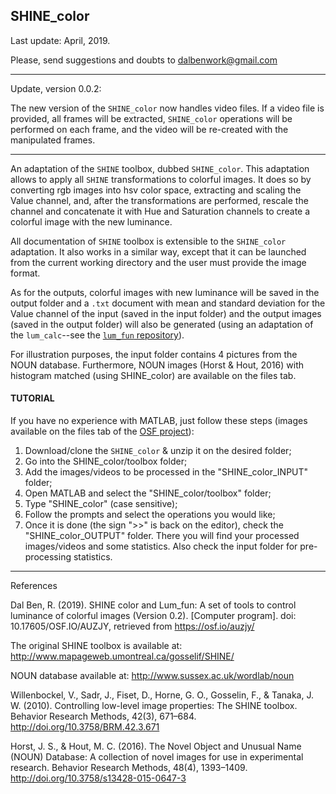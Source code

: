 ## SHINE_color

Last update: April, 2019.

Please, send suggestions and doubts to <dalbenwork@gmail.com>

***

Update, version 0.0.2:

The new version of the `SHINE_color` now handles video files. If a video file is provided, all frames will be extracted, `SHINE_color` operations will be performed on each frame, and the video will be re-created with the manipulated frames.

***

An adaptation of the `SHINE` toolbox, dubbed `SHINE_color`. This adaptation allows to apply all `SHINE` transformations to colorful images. It does so by converting rgb images into hsv color space, extracting and scaling the Value channel, and, after the transformations are performed, rescale the channel and concatenate it with Hue and Saturation channels to create a colorful image with the new luminance.

All documentation of `SHINE` toolbox is extensible to the `SHINE_color` adaptation. It also works in a similar way, except that it can be launched from the current working directory and the user must provide the image format.

As for the outputs, colorful images with new luminance will be saved in the output folder and a `.txt` document with mean and standard deviation for the Value channel of the input (saved in the input folder) and the output images (saved in the output folder) will also be generated (using an adaptation of the `lum_calc`--see the [`lum_fun` repository](https://github.com/RodDalBen/lum_fun)).

For illustration purposes, the input folder contains 4 pictures from the NOUN database. Furthermore, NOUN images (Horst & Hout, 2016) with histogram matched (using SHINE_color) are available on the files tab.

#### TUTORIAL

If you have no experience with MATLAB, just follow these steps (images available on the files tab of the [OSF project](https://osf.io/auzjy/)):

1. Download/clone the `SHINE_color` & unzip it on the desired folder;
2. Go into the SHINE_color/toolbox folder;
3. Add the images/videos to be processed in the "SHINE_color_INPUT" folder;
4. Open MATLAB and select the "SHINE_color/toolbox" folder;
5. Type "SHINE_color" (case sensitive);
6. Follow the prompts and select the operations you would like;
7. Once it is done (the sign ">>" is back on the editor), check the "SHINE_color_OUTPUT" folder. There you will find your processed images/videos and some statistics. Also check the input folder for pre-processing statistics.

***

References

Dal Ben, R. (2019). SHINE color and Lum_fun: A set of tools to control luminance of colorful images (Version 0.2). [Computer program]. doi: 10.17605/OSF.IO/AUZJY, retrieved from https://osf.io/auzjy/

The original SHINE toolbox is available at: http://www.mapageweb.umontreal.ca/gosselif/SHINE/

NOUN database available at: http://www.sussex.ac.uk/wordlab/noun

Willenbockel, V., Sadr, J., Fiset, D., Horne, G. O., Gosselin, F., & Tanaka, J. W. (2010). Controlling low-level image properties: The SHINE toolbox. Behavior Research Methods, 42(3), 671–684. http://doi.org/10.3758/BRM.42.3.671

Horst, J. S., & Hout, M. C. (2016). The Novel Object and Unusual Name (NOUN) Database: A collection of novel images for use in experimental research. Behavior Research Methods, 48(4), 1393–1409. http://doi.org/10.3758/s13428-015-0647-3
